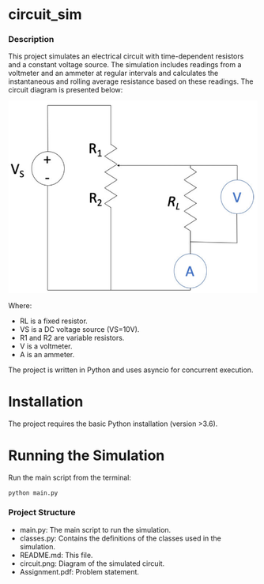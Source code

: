 # circuit_sim
### Description
This project simulates an electrical circuit with time-dependent resistors and a constant voltage source. The simulation includes readings from a voltmeter and an ammeter at regular intervals and calculates the instantaneous and rolling average resistance based on these readings.
The circuit diagram is presented below:

![Circuit](circuit.png)

Where:
- RL is a fixed resistor.
- VS is a DC voltage source (VS=10V).
- R1 and R2 are variable resistors.
- V is a voltmeter.
- A is an ammeter.


The project is written in Python and uses asyncio for concurrent execution.

# Installation
The project requires the basic Python installation (version >3.6).

# Running the Simulation
Run the main script from the terminal:
```
python main.py
```
### Project Structure
- main.py: The main script to run the simulation.
- classes.py: Contains the definitions of the classes used in the simulation.
- README.md: This file.
- circuit.png: Diagram of the simulated circuit.
- Assignment.pdf: Problem statement.
